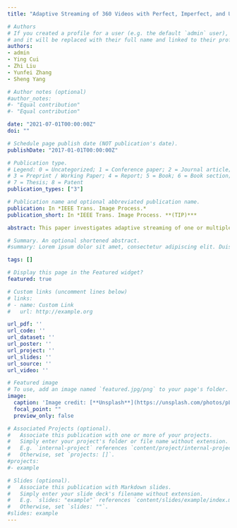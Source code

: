 ```yaml
---
title: "Adaptive Streaming of 360 Videos with Perfect, Imperfect, and Unknown FoV Viewing Probabilities in Wireless Networks"

# Authors
# If you created a profile for a user (e.g. the default `admin` user), write the username (folder name) here 
# and it will be replaced with their full name and linked to their profile.
authors:
- admin
- Ying Cui
- Zhi Liu
- Yunfei Zhang
- Sheng Yang

# Author notes (optional)
#author_notes:
#- "Equal contribution"
#- "Equal contribution"

date: "2021-07-01T00:00:00Z"
doi: ""

# Schedule page publish date (NOT publication's date).
publishDate: "2017-01-01T00:00:00Z"

# Publication type.
# Legend: 0 = Uncategorized; 1 = Conference paper; 2 = Journal article;
# 3 = Preprint / Working Paper; 4 = Report; 5 = Book; 6 = Book section;
# 7 = Thesis; 8 = Patent
publication_types: ["3"]

# Publication name and optional abbreviated publication name.
publication: In *IEEE Trans. Image Process.*
publication_short: In *IEEE Trans. Image Process. **(TIP)***

abstract: This paper investigates adaptive streaming of one or multiple tiled 360 videos from a multi-antenna base station (BS) to one or multiple single-antenna users, respectively, in a multi-carrier wireless system. We aim to maximize the video quality while keeping rebuffering time small via encoding rate adaptation at each group of pictures (GOP) and transmission adaptation at each (transmission) slot. To capture the impact of field-of-view (FoV) prediction, we consider three cases of FoV viewing probability distributions, i.e., perfect, imperfect, and unknown FoV viewing probability distributions, and use the average total utility, worst average total utility, and worst total utility as the respective performance metrics. In the single-user scenario, we optimize the encoding rates of the tiles, encoding rates of the FoVs, and transmission beamforming vectors for all subcarriers to maximize the total utility in each case. In the multi-user scenario, we adopt rate splitting with successive decoding and optimize the encoding rates of the tiles, encoding rates of the FoVs, rates of the common and private messages, and transmission beamforming vectors for all subcarriers to maximize the total utility in each case. Then, we separate the challenging optimization problem into multiple tractable problems in each scenario. In the single-user scenario, we obtain a globally optimal solution of each problem using transformation techniques and the Karush-Kuhn-Tucker (KKT) conditions. In the multi-user scenario, we obtain a KKT point of each problem using the concave-convex procedure (CCCP). Finally, numerical results demonstrate that the proposed solutions achieve notable gains over existing schemes in all three cases. To the best of our knowledge, this is the first work revealing the impact of FoV prediction on the performance of adaptive streaming of tiled 360 videos.

# Summary. An optional shortened abstract.
#summary: Lorem ipsum dolor sit amet, consectetur adipiscing elit. Duis posuere tellus ac convallis placerat. Proin tincidunt magna sed ex sollicitudin condimentum.

tags: []

# Display this page in the Featured widget?
featured: true

# Custom links (uncomment lines below)
# links:
# - name: Custom Link
#   url: http://example.org

url_pdf: ''
url_code: ''
url_dataset: ''
url_poster: ''
url_project: ''
url_slides: ''
url_source: ''
url_video: ''

# Featured image
# To use, add an image named `featured.jpg/png` to your page's folder. 
image:
  caption: 'Image credit: [**Unsplash**](https://unsplash.com/photos/pLCdAaMFLTE)'
  focal_point: ""
  preview_only: false

# Associated Projects (optional).
#   Associate this publication with one or more of your projects.
#   Simply enter your project's folder or file name without extension.
#   E.g. `internal-project` references `content/project/internal-project/index.md`.
#   Otherwise, set `projects: []`.
#projects:
#- example

# Slides (optional).
#   Associate this publication with Markdown slides.
#   Simply enter your slide deck's filename without extension.
#   E.g. `slides: "example"` references `content/slides/example/index.md`.
#   Otherwise, set `slides: ""`.
#slides: example
---
```




